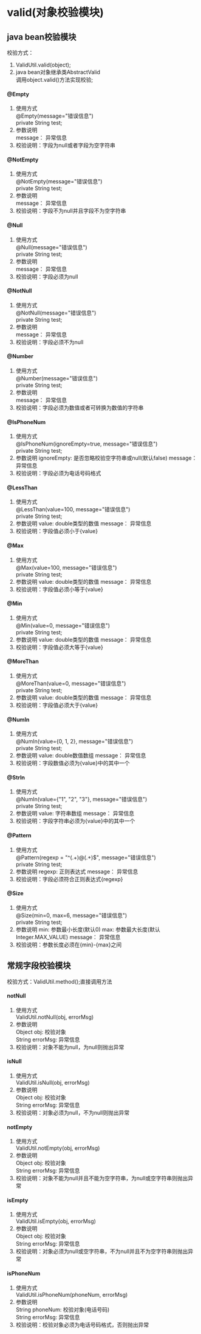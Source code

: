 # valid(对象校验模块)
## java bean校验模块
校验方式：  
1. ValidUtil.valid(object);
2. java bean对象继承类AbstractValid  
    调用object.valid()方法实现校验;
    
#### @Empty
1. 使用方式  
   @Empty(message="错误信息")  
   private String test;
2. 参数说明  
    message： 异常信息
3. 校验说明：字段为null或者字段为空字符串

#### @NotEmpty
1. 使用方式  
   @NotEmpty(message="错误信息")  
   private String test;
2. 参数说明  
    message： 异常信息
3. 校验说明：字段不为null并且字段不为空字符串

#### @Null
1. 使用方式  
   @Null(message="错误信息")  
   private String test;
2. 参数说明  
    message： 异常信息
3. 校验说明：字段必须为null

#### @NotNull
1. 使用方式  
   @NotNull(message="错误信息")  
   private String test;
2. 参数说明  
    message： 异常信息
3. 校验说明：字段必须不为null

#### @Number
1. 使用方式  
   @Number(message="错误信息")  
   private String test;
2. 参数说明  
    message： 异常信息
3. 校验说明：字段必须为数值或者可转换为数值的字符串

#### @IsPhoneNum
1. 使用方式  
   @IsPhoneNum(ignoreEmpty=true, message="错误信息")  
   private String test;
2. 参数说明
    ignoreEmpty: 是否忽略校验空字符串或null(默认false)
    message： 异常信息
3. 校验说明：字段必须为电话号码格式

#### @LessThan
1. 使用方式  
   @LessThan(value=100, message="错误信息")  
   private String test;
2. 参数说明
    value: double类型的数值
    message： 异常信息
3. 校验说明：字段值必须小于{value}

#### @Max
1. 使用方式  
   @Max(value=100, message="错误信息")  
   private String test;
2. 参数说明
    value: double类型的数值
    message： 异常信息
3. 校验说明：字段值必须小等于{value}

#### @Min
1. 使用方式  
   @Min(value=0, message="错误信息")  
   private String test;
2. 参数说明
    value: double类型的数值
    message： 异常信息
3. 校验说明：字段值必须大等于{value}

#### @MoreThan
1. 使用方式  
   @MoreThan(value=0, message="错误信息")  
   private String test;
2. 参数说明
    value: double类型的数值
    message： 异常信息
3. 校验说明：字段值必须大于{value}

#### @NumIn
1. 使用方式  
   @NumIn(value={0, 1, 2}, message="错误信息")  
   private String test;
2. 参数说明
    value: double数值数组
    message： 异常信息
3. 校验说明：字段数值必须为{value}中的其中一个

#### @StrIn
1. 使用方式  
   @NumIn(value={"1", "2", "3"}, message="错误信息")  
   private String test;
2. 参数说明
    value: 字符串数组
    message： 异常信息
3. 校验说明：字段字符串必须为{value}中的其中一个

#### @Pattern
1. 使用方式  
   @Pattern(regexp = "^(.+)@(.+)$", message="错误信息")  
   private String test;
2. 参数说明
    regexp: 正则表达式
    message： 异常信息
3. 校验说明：字段必须符合正则表达式{regexp}

#### @Size
1. 使用方式  
   @Size(min=0, max=6, message="错误信息")  
   private String test;
2. 参数说明
    min: 参数最小长度(默认0)
    max: 参数最大长度(默认Integer.MAX_VALUE)
    message： 异常信息
3. 校验说明：参数长度必须在{min}-{max}之间

## 常规字段校验模块
校验方式：ValidUtil.method();直接调用方法

#### notNull
1. 使用方式    
    ValidUtil.notNull(obj, errorMsg)
2. 参数说明   
    Object obj: 校验对象  
    String errorMsg: 异常信息
3. 校验说明：对象不能为null，为null则抛出异常

#### isNull
1. 使用方式    
    ValidUtil.isNull(obj, errorMsg)
2. 参数说明   
    Object obj: 校验对象  
    String errorMsg: 异常信息
3. 校验说明：对象必须为null，不为null则抛出异常

#### notEmpty
1. 使用方式    
    ValidUtil.notEmpty(obj, errorMsg)
2. 参数说明   
    Object obj: 校验对象  
    String errorMsg: 异常信息
3. 校验说明：对象不能为null并且不能为空字符串，为null或空字符串则抛出异常

#### isEmpty
1. 使用方式    
    ValidUtil.isEmpty(obj, errorMsg)
2. 参数说明   
    Object obj: 校验对象  
    String errorMsg: 异常信息
3. 校验说明：对象必须为null或空字符串，不为null并且不为空字符串则抛出异常

#### isPhoneNum
1. 使用方式    
    ValidUtil.isPhoneNum(phoneNum, errorMsg)
2. 参数说明   
    String phoneNum: 校验对象(电话号码)  
    String errorMsg: 异常信息
3. 校验说明：校验对象必须为电话号码格式，否则抛出异常
